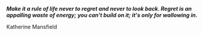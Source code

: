 _**Make it a rule of life never to regret and never to look back. Regret is an appalling waste of energy; you can't build on it; it's only for wallowing in.**_

Katherine Mansfield